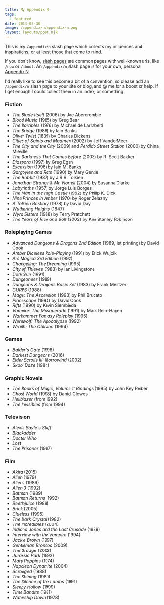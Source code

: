 ```yaml
---
title: My Appendix N
tags:
  - featured
date: 2024-05-30
image: /appendix/n/appendix-n.png
layout: layouts/post.njk
---
```

This is my `/appendix/n` slash page which collects my influences and inspirations, or at least those that come to mind.

If you don't know, [slash pages](https://slashpages.net/) are common pages with well-known urls, like `/now` or `/about`.  An `/appendix/n` slash page is for your own, personal [Appendix N](https://dungeonsdragons.fandom.com/wiki/Appendix_N).

 I'd really like to see this become a bit of a convention, so please add an `/appendix/n` slash page to your site or blog, and @ me for a boost or help. If I get enough I could collect them in an index, or something.

<section class="two-column">

### Fiction

  - *The Blade Itself* (2006) by Joe Abercrombie
  - *Blood Music* (1985) by Greg Bear
  - _The Borribles_ (1976) by Michael de Larrabeiti
  - _The Bridge_ (1986) by Iain Banks
  - *Oliver Twist* (1839) by Charles Dickens
  - *Cities of Saints and Madmen* (2002) by Jeff VanderMeer
  - *The City and the City* (2009) and _Perdido Street Station_ (2000) by China Miéville
  - *The Darkness That Comes Before* (2003) by R. Scott Bakker
  - *Diaspora* (1997) by Greg Egan
  - *Excession* (1996) by Iain M. Banks
  - _Gargoyles and Rats_ (1990) by Mary Gentle
  - _The Hobbit_ (1937) by J.R.R. Tolkien
  - _Jonathan Strange & Mr. Norrell_ (2004) by Susanna Clarke
  - *Labyrinths* (1957) by Jorge Luis Borges
  - *The Man in the High Castle* (1962) by Philip K. Dick
  - *Nine Princes in Amber* (1970) by Roger Zelazny
  - *A Tolkien Bestiary* (1978) by David Day
  - *Wuthering Heights* (1847)
  - _Wyrd Sisters_ (1988) by Terry Pratchett
  - *The Years of Rice and Salt* (2002) by Kim Stanley Robinson

### Roleplaying Games

  - *Advanced Dungeons & Dragons 2nd Edition* (1989, 1st printing) by David Cook
  - *Amber Diceless Role-Playing* (1991) by Erick Wujcik
  - *Ars Magica 3rd Edition* (1992)
  - _Changeling: The Dreaming_ (1995)
  - _City of Thieves_ (1983) by Ian Livingstone
  - *Dark Sun* (1991)
  - *Dungeoneer* (1989)
  - *Dungeons & Dragons Basic Set* (1983) by Frank Mentzer
  - *GURPS* (1988)
  - _Mage: The Ascension_ (1993) by Phil Brucato
  - _Planescape_ (1994) by David Cook
  - *Rifts* (1990) by Kevin Siembieda
  - _Vampire: The Masquerade_ (1991) by Mark Rein-Hagen
  - _Warhammer Fantasy Roleplay_ (1995)
  - _Werewolf: The Apocalypse_ (1992)
  - _Wraith: The Oblivion_ (1994)

### Games

  - *Baldur's Gate* (1998)
  - _Darkest Dungeons_ (2016)
  - _Elder Scrolls III: Morrowind_ (2002)
  - *Skool Daze* (1984)

### Graphic Novels

* *The Books of Magic, Volume 1: Bindings* (1995) by John Key Reiber
* *Ghost World* (1998) by Daniel Clowes
* *Hellblazer* (from 1992)
* *The Invisibles* (from 1994)

### Television

  - *Alexie Sayle's Stuff*
  - *Blackadder*
  - _Doctor Who_
  - *Lost*
  - *The Prisoner* (1967)

### Film

  - *Akira* (2015)
  - *Alien* (1979)
  - *Aliens* (1986)
  - *Alien 3* (1992)
  - *Batman* (1989)
  - *Batman Returns* (1992)
  - *Beetlejuice* (1988)
  - *Brick* (2005)
  - *Clueless* (1995)
  - *The Dark Crystal* (1982)
  - *The Incredibles* (2004)
  - *Indiana Jones and the Last Crusade* (1989)
  - *Interview with the Vampire* (1994)
  - *Jackie Brown* (1997)
  - *Gentleman Broncos* (2009)
  - *The Grudge* (2002)
  - *Jurassic Park* (1993)
  - *Mary Poppins* (1974)
  - *Napoleon Dynamite* (2004)
  - _Scrooged_ (1988)
  - *The Shining* (1980)
  - *The Silence of the Lambs* (1991)
  - *Sleepy Hollow* (1999)
  - _Time Bandits_ (1981)
  - *Watership Down* (1978)

</section>
